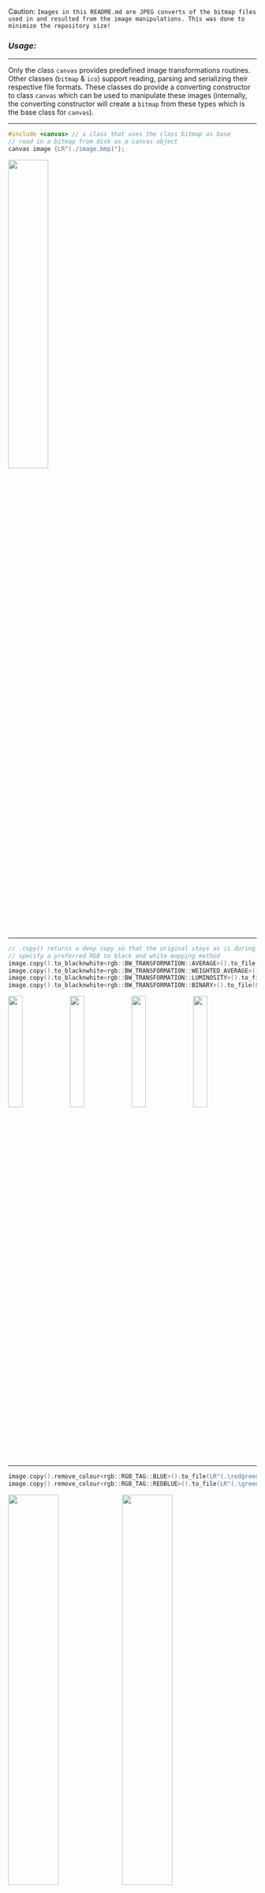 Caution: `Images in this README.md are JPEG converts of the bitmap files used in and resulted from the image manipulations. This was done to minimize the repository size!`

### _Usage:_
---------

Only the class `canvas` provides predefined image transformations routines. Other classes (`bitmap` & `ico`) support reading, parsing and serializing their respective file formats. These classes do provide a converting constructor to class `canvas` which
can be used to manipulate these images (internally, the converting constructor will create a `bitmap` from these types which is the base class for `canvas`).

---------
```C++
#include <canvas> // a class that uses the class bitmap as base
// read in a bitmap from disk as a canvas object
canvas image {LR"(./image.bmp)"};
```
<img src="./readme/image.jpg" width=40% >

---------
```C++
// .copy() returns a deep copy so that the original stays as is during the transformation
// specify a preferred RGB to black and white mapping method
image.copy().to_blacknwhite<rgb::BW_TRANSFORMATION::AVERAGE>().to_file(LR"(./average.bmp)");
image.copy().to_blacknwhite<rgb::BW_TRANSFORMATION::WEIGHTED_AVERAGE>().to_file(LR"(./weighted_average.bmp)");
image.copy().to_blacknwhite<rgb::BW_TRANSFORMATION::LUMINOSITY>().to_file(LR"(./luminosity.bmp)");
image.copy().to_blacknwhite<rgb::BW_TRANSFORMATION::BINARY>().to_file(LR"(./binary.bmp)");
```
<div>
    <img src="./readme/average.jpg" width=24% >
    <img src="./readme/weighted_average.jpg" width=24% >
    <img src="./readme/luminosity.jpg" width=24% >
    <img src="./readme/binary.jpg" width=24% >
</div>

---------
```C++
image.copy().remove_colour<rgb::RGB_TAG::BLUE>().to_file(LR"(.\redgreen.bmp)"); // remove blue
image.copy().remove_colour<rgb::RGB_TAG::REDBLUE>().to_file(LR"(.\green.bmp)"); // remove red & blue
```
<div>
    <img src="./readme/redgreen.jpg" width=45% >
    <img src="./readme/green.jpg" width=45% >
</div>

```C++
image.copy().remove_colour<rgb::RGB_TAG::RED>().to_file(LR"(.\bluegreen.bmp)"); // remove red
image.copy().remove_colour<rgb::RGB_TAG::REDGREEN>().to_file(LR"(.\blue.bmp)"); // remove red & green
```
<div>
    <img src="./readme/bluegreen.jpg" width=45% >
    <img src="./readme/blue.jpg" width=45% >
</div>
```C++
image.copy().remove_colour<rgb::RGB_TAG::GREEN>().to_file(LR"(.\redblue.bmp)"); // remove green
```
<img src="./readme/redblue.jpg" width=45% >


```C++
// remove green & blue
image.copy().remove_colour<rgb::RGB_TAG::GREENBLUE>().to_file(LR"(.\red.bmp)");
```
<img src="./readme/red.jpg" width=45% >

---------
```C++
canvas board { LR"(./grapes.bmp)" };
board.to_negative().to_file(LR"(negative.bmp)");
```
<div>
    <img src="./readme/grapes.jpg"  width=45%>
    <img src="./readme/negative.jpg" width=45%>
</div>

---------
```C++
canvas image {LR"(./guitar.bmp)"};
image.copy().vflip().to_file(LR"(./vflipped.bmp)"); // vertical flip
image.hflip().to_file(LR"(./hflipped.bmp)"); // horizontal flip
```
<div>
    <img src="./readme/guitar.jpg"  width=30% style="align:left;">
    <img src="./readme/vflipped.jpg" width=30% style="align:middle;">
    <img src="./readme/hflipped.jpg" width=30% style="align:right;">
</div>

---------
```C++
std::mt19937_64 reng { static_cast<unsigned long long>(std::chrono::high_resolution_clock::now().
                       time_since_epoch().count()) };
canvas board { 1080 /* height */, 1920 /* width */};
board.fill_with(RGBQUAD { static_cast<unsigned char>(reng() % std::numeric_limits<unsigned char>::max()) /* B */,
                     static_cast<unsigned char>(reng() % std::numeric_limits<unsigned char>::max()) /* G */,
                     static_cast<unsigned char>(reng() % std::numeric_limits<unsigned char>::max()) /* R */,
                     0XFF });
board.to_file(LR"(colour.bmp)");
```
<img src="./readme/colour.jpg" width=45% >

---------
```C++
canvas board { 1080, 1920 };
board.waves();
board.to_file(LR"(waves.bmp)");
```
<img src="./readme/waves.jpg" width=45% >

```C++
canvas board { 8640, 15360 };
board.mandelbrot(colourmaps::VGA);  // choose a colourmap of your liking, provided by <cmaps>
board.to_file(LR"(./mandelbrot.bmp)");
```
<img src="./readme/mandelbrot.jpg" width=45% >


---------

### _Warning:_
--------

Owing to the non-opt-in use of `SSSE3`, `AVX1`, `AVX2` and `AVX512` compiler intrinsics (`MSVC` & `LLVM`), If compiles, will probably raise an illegal instruction hardware exception at runtime on `AMD64` CPU architectures that doesn't support the mentioned SIMD instructions. Probably won't compile on non `AMD64` machines unless your compiler supports cross-compiling to `AMD64` and you are in fact cross-compiling. Unfortunately my expertise is very Windows centric hence, I have no desire to accommodate the `linux/g++` toolchain in this project.

### _Reference:_
--------

Compressed Image File Formats: JPEG, PNG, GIF, XBM, BMP - John Miano (1999) ACM Press/Addison-Wesley Publishing Co.
